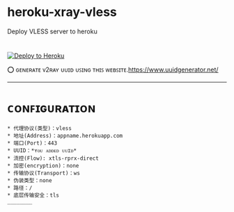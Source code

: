 # heroku-xray-vless

Deploy VLESS server to heroku

#

<p><a href="https://dashboard.heroku.com/new?template=https://github.com/ufyurer/xray-vless-dan"> <img src="https://www.herokucdn.com/deploy/button.svg" alt="Deploy to Heroku" /></a></p>



⭕ ɢᴇɴᴇʀᴀᴛᴇ ᴠ2ʀᴀʏ ᴜᴜɪᴅ ᴜꜱɪɴɢ ᴛʜɪꜱ ᴡᴇʙꜱɪᴛᴇ.https://www.uuidgenerator.net/

______
# ᴄᴏɴꜰɪɢᴜʀᴀᴛɪᴏɴ
```
* 代理协议(类型)：vless 
* 地址(Address)：appname.herokuapp.com
* 端口(Port)：443
* UUID：*ʏᴏᴜ ᴀᴅᴅᴇᴅ ᴜᴜɪᴅ*
* 流控(Flow): xtls-rprx-direct
* 加密(encryption)：none
* 传输协议(Transport)：ws
* 伪装类型：none
* 路径：/
* 底层传输安全：tls
________


